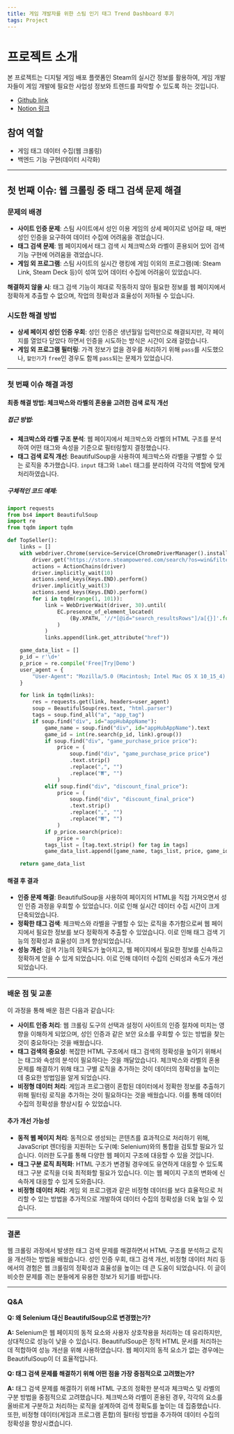```yaml
---
title: 게임 개발자를 위한 스팀 인기 태그 Trend Dashboard 후기
tags: Project
---
```


# 프로젝트 소개

본 프로젝트는 디지털 게임 배포 플랫폼인 Steam의 실시간 정보를 활용하여, 게임 개발자들이 게임 개발에 필요한 사업성 정보와 트렌드를 파악할 수 있도록 하는 것입니다.
- [Github link](https://github.com/lv1turtle/Popular-Steam-Chart)
- [Notion 링크](https://round-territory-71b.notion.site/1-_-2-1-b719a918a745401a9b361d5d550a6063)

## 참여 역할
- 게임 태그 데이터 수집(웹 크롤링)
- 백엔드 기능 구현(데이터 시각화)

---

## 첫 번째 이슈: 웹 크롤링 중 태그 검색 문제 해결

### 문제의 배경
- **사이트 인증 문제**: 스팀 사이트에서 성인 이용 게임의 상세 페이지로 넘어갈 때, 매번 성인 인증을 요구하여 데이터 수집에 어려움을 겪었습니다.
- **태그 검색 문제**: 웹 페이지에서 태그 검색 시 체크박스와 라벨이 혼용되어 있어 검색 기능 구현에 어려움을 겪었습니다.
- **게임 외 프로그램**: 스팀 사이트의 실시간 랭킹에 게임 이외의 프로그램(예: Steam Link, Steam Deck 등)이 섞여 있어 데이터 수집에 어려움이 있었습니다.

**해결하지 않을 시**: 태그 검색 기능이 제대로 작동하지 않아 필요한 정보를 웹 페이지에서 정확하게 추출할 수 없으며, 작업의 정확성과 효율성이 저하될 수 있습니다.

### 시도한 해결 방법
- **상세 페이지 성인 인증 우회**: 성인 인증은 생년월일 입력만으로 해결되지만, 각 페이지를 열었다 닫았다 하면서 인증을 시도하는 방식은 시간이 오래 걸렸습니다.
- **게임 외 프로그램 필터링**: 가격 정보가 없을 경우를 처리하기 위해 `pass`를 시도했으나, `할인가`가 `free`인 경우도 함께 `pass`되는 문제가 있었습니다.

---

### 첫 번째 이슈 해결 과정

#### 최종 해결 방법: 체크박스와 라벨의 혼용을 고려한 검색 로직 개선

##### 접근 방법:
- **체크박스와 라벨 구조 분석**: 웹 페이지에서 체크박스와 라벨의 HTML 구조를 분석하여 어떤 태그와 속성을 기준으로 필터링할지 결정했습니다.
- **태그 검색 로직 개선**: BeautifulSoup을 사용하여 체크박스와 라벨을 구별할 수 있는 로직을 추가했습니다. `input` 태그와 `label` 태그를 분리하여 각각의 역할에 맞게 처리하였습니다.

##### 구체적인 코드 예제:
```python
import requests
from bs4 import BeautifulSoup
import re
from tqdm import tqdm

def TopSeller():
    links = []
    with webdriver.Chrome(service=Service(ChromeDriverManager().install())) as driver:
        driver.get("https://store.steampowered.com/search/?os=win&filter=topsellers&ndl=1")
        actions = ActionChains(driver)
        driver.implicitly_wait(10)
        actions.send_keys(Keys.END).perform()
        driver.implicitly_wait(3)
        actions.send_keys(Keys.END).perform()
        for i in tqdm(range(1, 101)):
            link = WebDriverWait(driver, 30).until(
                EC.presence_of_element_located(
                    (By.XPATH, '//*[@id="search_resultsRows"]/a[{}]'.format(i))
                )
            )
            links.append(link.get_attribute("href"))

    game_data_list = []
    p_id = r'\d+'
    p_price = re.compile('Free|Try|Demo')
    user_agent = {
        "User-Agent": "Mozilla/5.0 (Macintosh; Intel Mac OS X 10_15_4) AppleWebKit/537.36 (KHTML, like Gecko) Chrome/83.0.4103.97 Safari/537.36"
    }

    for link in tqdm(links):
        res = requests.get(link, headers=user_agent)
        soup = BeautifulSoup(res.text, "html.parser")
        tags = soup.find_all("a", "app_tag")
        if soup.find("div", id="appHubAppName"):
            game_name = soup.find("div", id="appHubAppName").text
            game_id = int(re.search(p_id, link).group())
            if soup.find("div", "game_purchase_price price"):
                price = (
                    soup.find("div", "game_purchase_price price")
                    .text.strip()
                    .replace(",", "")
                    .replace("₩", "")
                )
            elif soup.find("div", "discount_final_price"):
                price = (
                    soup.find("div", "discount_final_price")
                    .text.strip()
                    .replace(",", "")
                    .replace("₩", "")
                )
            if p_price.search(price):
                price = 0
            tags_list = [tag.text.strip() for tag in tags]
            game_data_list.append([game_name, tags_list, price, game_id])

    return game_data_list
```

#### 해결 후 결과
- **인증 문제 해결**: BeautifulSoup을 사용하여 페이지의 HTML을 직접 가져오면서 성인 인증 과정을 우회할 수 있었습니다. 이로 인해 실시간 데이터 수집 시간이 크게 단축되었습니다.
- **정확한 태그 검색**: 체크박스와 라벨을 구별할 수 있는 로직을 추가함으로써 웹 페이지에서 필요한 정보를 보다 정확하게 추출할 수 있었습니다. 이로 인해 태그 검색 기능의 정확성과 효율성이 크게 향상되었습니다.
- **성능 개선**: 검색 기능의 정확도가 높아지고, 웹 페이지에서 필요한 정보를 신속하고 정확하게 얻을 수 있게 되었습니다. 이로 인해 데이터 수집의 신뢰성과 속도가 개선되었습니다.

---

### 배운 점 및 교훈

이 과정을 통해 배운 점은 다음과 같습니다:
- **사이트 인증 처리**: 웹 크롤링 도구의 선택과 설정이 사이트의 인증 절차에 미치는 영향을 이해하게 되었으며, 성인 인증과 같은 보안 요소를 우회할 수 있는 방법을 찾는 것이 중요하다는 것을 배웠습니다.
- **태그 검색의 중요성**: 복잡한 HTML 구조에서 태그 검색의 정확성을 높이기 위해서는 태그와 속성의 분석이 필요하다는 것을 깨달았습니다. 체크박스와 라벨의 혼용 문제를 해결하기 위해 태그 구별 로직을 추가하는 것이 데이터의 정확성을 높이는 데 중요한 방법임을 알게 되었습니다.
- **비정형 데이터 처리**: 게임과 프로그램이 혼합된 데이터에서 정확한 정보를 추출하기 위해 필터링 로직을 추가하는 것이 필요하다는 것을 배웠습니다. 이를 통해 데이터 수집의 정확성을 향상시킬 수 있었습니다.

#### 추가 개선 가능성
- **동적 웹 페이지 처리**: 동적으로 생성되는 콘텐츠를 효과적으로 처리하기 위해, JavaScript 렌더링을 지원하는 도구(예: Selenium)와의 통합을 검토할 필요가 있습니다. 이러한 도구를 통해 다양한 웹 페이지 구조에 대응할 수 있을 것입니다.
- **태그 구분 로직 최적화**: HTML 구조가 변경될 경우에도 유연하게 대응할 수 있도록 태그 구분 로직을 더욱 최적화할 필요가 있습니다. 이는 웹 페이지 구조의 변화에 신속하게 대응할 수 있게 도와줍니다.
- **비정형 데이터 처리**: 게임 외 프로그램과 같은 비정형 데이터를 보다 효율적으로 처리할 수 있는 방법을 추가적으로 개발하여 데이터 수집의 정확성을 더욱 높일 수 있습니다.

---

### 결론

웹 크롤링 과정에서 발생한 태그 검색 문제를 해결하면서 HTML 구조를 분석하고 로직을 개선하는 방법을 배웠습니다. 성인 인증 우회, 태그 검색 개선, 비정형 데이터 처리 등에서의 경험은 웹 크롤링의 정확성과 효율성을 높이는 데 큰 도움이 되었습니다. 이 글이 비슷한 문제를 겪는 분들에게 유용한 정보가 되기를 바랍니다.

---

### Q&A

**Q: 왜 Selenium 대신 BeautifulSoup으로 변경했는가?**

**A:** Selenium은 웹 페이지의 동적 요소와 사용자 상호작용을 처리하는 데 유리하지만, 상대적으로 성능이 낮을 수 있습니다. BeautifulSoup은 정적 HTML 문서를 처리하는 데 적합하여 성능 개선을 위해 사용하였습니다. 웹 페이지의 동적 요소가 없는 경우에는 BeautifulSoup이 더 효율적입니다.

**Q: 태그 검색 문제를 해결하기 위해 어떤 점을 가장 중점적으로 고려했는가?**

**A:** 태그 검색 문제를 해결하기 위해 HTML 구조의 정확한 분석과 체크박스 및 라벨의 구분 방법을 중점적으로 고려했습니다. 체크박스와 라벨이 혼용된 경우, 각각의 요소를 올바르게 구분하고 처리하는 로직을 설계하여 검색 정확도를 높이는 데 집중했습니다. 또한, 비정형 데이터(게임과 프로그램 혼합)의 필터링 방법을 추가하여 데이터 수집의 정확성을 향상시켰습니다.


